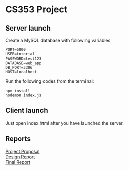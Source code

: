 # CS353 Project

## Server launch

Create a MySQL database with following variables

    PORT=5000
    USER=tutorial
    PASSWORD=test123
    DATABASE=web_app
    DB_PORT=3306
    HOST=localhost

Run the following codes from the terminal:

    npm install
    nodemon index.js

## Client launch

Just open index.html after you have launched the server.

## Reports

[Project Proposal](/reports/project_proposal.pdf) <br>
[Design Report](/reports/design_report.pdf) <br>
[Final Report](/reports/final_report.pdf)
